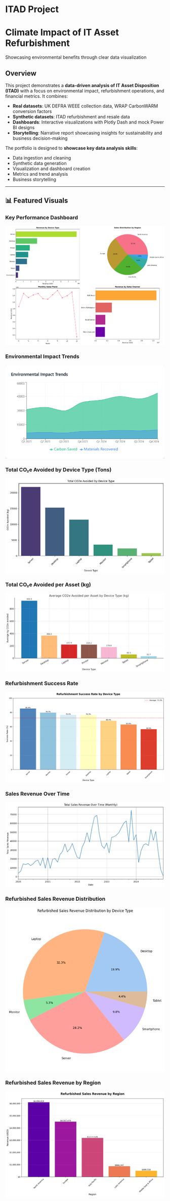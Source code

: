 # ITAD Project


# Climate Impact of IT Asset Refurbishment
Showcasing environmental benefits through clear data visualization


## Overview
This project demonstrates a **data-driven analysis of IT Asset Disposition (ITAD)** with a focus on environmental impact, refurbishment operations, and financial metrics. It combines:

- **Real datasets**: UK DEFRA WEEE collection data, WRAP CarbonWARM conversion factors
- **Synthetic datasets**: ITAD refurbishment and resale data
- **Dashboards**: Interactive visualizations with Plotly Dash and mock Power BI designs
- **Storytelling**: Narrative report showcasing insights for sustainability and business decision-making

The portfolio is designed to **showcase key data analysis skills**:
- Data ingestion and cleaning
- Synthetic data generation
- Visualization and dashboard creation
- Metrics and trend analysis
- Business storytelling

---

## 📊 Featured Visuals

### Key Performance Dashboard
![Key Performance Indicators Overview](/Images/summary_dashboard.png)

### Environmental Impact Trends
![Environmental Trends](/Images/Environment.png)

### Total CO₂e Avoided by Device Type (Tons)
![Total CO₂e Avoided by Device Type (Tons)](/Images/output_0_1.png)

### Total CO₂e Avoided per Asset (kg)
![Total CO₂e Avoided per Asset (kg))](/Images/Average_CO2e_Avoided_Per_Device_Type.png)

### Refurbishment Success Rate
![Refurbishment Success Rate by DEvice Type](/Images/7_refurbishment_success_histogram.png)

### Sales Revenue Over Time
![Sales Revenue over Time](/Images/Sales_Revenue_Time.png)

### Refurbished Sales Revenue Distribution
![Sales Revenue over Time](/Images/output_0_2.png)

### Refurbished Sales Revenue by Region
![Refurbished Sales Revenue by Region](/Images/4_refurbished_revenue_by_region.png)


